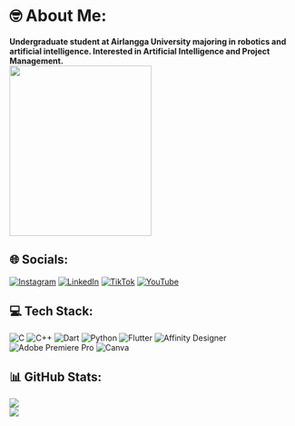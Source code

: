 # 🤓 About Me:
**Undergraduate student at Airlangga University majoring in robotics and artificial intelligence. Interested in Artificial Intelligence and Project Management.** </br>
<img src="https://user-images.githubusercontent.com/104254722/217596041-ce246dee-5ee1-4b31-a9ef-c9e715fbb818.jpg" width="250" height="300">


## 🌐 Socials:
[![Instagram](https://img.shields.io/badge/Instagram-%23E4405F.svg?logo=Instagram&logoColor=white)](https://instagram.com/adnanbayufrds) [![LinkedIn](https://img.shields.io/badge/LinkedIn-%230077B5.svg?logo=linkedin&logoColor=white)](https://linkedin.com/in/adnanbayufirdaus) [![TikTok](https://img.shields.io/badge/TikTok-%23000000.svg?logo=TikTok&logoColor=white)](https://tiktok.com/@adnanbayufrds) [![YouTube](https://img.shields.io/badge/YouTube-%23FF0000.svg?logo=YouTube&logoColor=white)](https://youtube.com/@adnanbayu) 


## 💻 Tech Stack:
![C](https://img.shields.io/badge/c-%2300599C.svg?style=for-the-badge&logo=c&logoColor=white) ![C++](https://img.shields.io/badge/c++-%2300599C.svg?style=for-the-badge&logo=c%2B%2B&logoColor=white) ![Dart](https://img.shields.io/badge/dart-%230175C2.svg?style=for-the-badge&logo=dart&logoColor=white) ![Python](https://img.shields.io/badge/python-3670A0?style=for-the-badge&logo=python&logoColor=ffdd54) ![Flutter](https://img.shields.io/badge/Flutter-%2302569B.svg?style=for-the-badge&logo=Flutter&logoColor=white) ![Affinity Designer](https://img.shields.io/badge/affinitydesginer-%231B72BE.svg?style=for-the-badge&logo=affinity-designer&logoColor=white) ![Adobe Premiere Pro](https://img.shields.io/badge/Adobe%20Premiere%20Pro-9999FF.svg?style=for-the-badge&logo=Adobe%20Premiere%20Pro&logoColor=white) ![Canva](https://img.shields.io/badge/Canva-%2300C4CC.svg?style=for-the-badge&logo=Canva&logoColor=white) 


## 📊 GitHub Stats:
![](https://github-readme-stats.vercel.app/api?username=AdnanBayu&theme=dark&hide_border=false&include_all_commits=false&count_private=false)<br/>
![](https://github-readme-stats.vercel.app/api/top-langs/?username=AdnanBayu&theme=dark&hide_border=false&include_all_commits=false&count_private=false&layout=compact)
